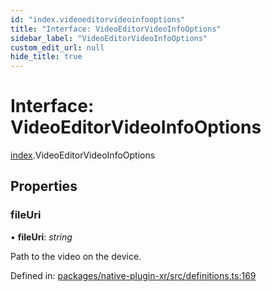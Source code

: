 ```yaml
---
id: "index.videoeditorvideoinfooptions"
title: "Interface: VideoEditorVideoInfoOptions"
sidebar_label: "VideoEditorVideoInfoOptions"
custom_edit_url: null
hide_title: true
---
```


# Interface: VideoEditorVideoInfoOptions

[index](../modules/index.md).VideoEditorVideoInfoOptions

## Properties

### fileUri

• **fileUri**: *string*

Path to the video on the device.

Defined in: [packages/native-plugin-xr/src/definitions.ts:169](https://github.com/xr3ngine/xr3ngine/blob/716a06460/packages/native-plugin-xr/src/definitions.ts#L169)
